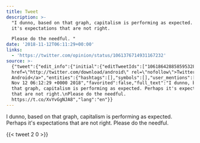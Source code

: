 ```yaml
---
title: Tweet
description: >-
  "I dunno, based on that graph, capitalism is performing as expected. Perhaps
  it's expectations that are not right.

  Please do the needful. "
date: '2018-11-12T06:11:29+00:00'
links:
  - 'https://twitter.com/opinion/status/1061376714931167232'
source: >-
  {"tweet":{"edit_info":{"initial":{"editTweetIds":["1061864288585953280"],"editableUntil":"2018-11-12T07:12:29.540Z","editsRemaining":"5","isEditEligible":true}},"retweeted":false,"source":"<a
  href=\"http://twitter.com/download/android\" rel=\"nofollow\">Twitter for
  Android</a>","entities":{"hashtags":[],"symbols":[],"user_mentions":[],"urls":[{"url":"https://t.co/XvYvGgNJA8","expanded_url":"https://twitter.com/opinion/status/1061376714931167232","display_url":"twitter.com/opinion/status…","indices":["137","160"]}]},"display_text_range":["0","160"],"favorite_count":"2","id_str":"1061864288585953280","truncated":false,"retweet_count":"0","id":"1061864288585953280","possibly_sensitive":false,"created_at":"Mon
  Nov 12 06:12:29 +0000 2018","favorited":false,"full_text":"I dunno, based on
  that graph, capitalism is performing as expected. Perhaps it's expectations
  that are not right.\nPlease do the needful.
  https://t.co/XvYvGgNJA8","lang":"en"}}
---
```

I dunno, based on that graph, capitalism is performing as expected. Perhaps it's expectations that are not right.
Please do the needful. 
    
{{< tweet 2 0 >}}
    

